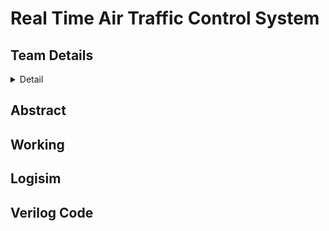 # Real Time Air Traffic Control System

## Team Details
<details>
  <summary>Detail</summary>

  > Semester: 3rd Sem B. Tech. CSE

  > Section: S1/S2

  > Member-1: Himanshu Singh Patel, 231CS127, himanshusinghpatel.231cs127@nitk.edu.in

  > member-2: Nishant Kumar, 231CS140, nishantkumar.231cs140@nitk.edu.in

  > Member-3: R Adithya, 231CS146, r.231cs146@nitk.edu.in
</details>


## Abstract
## Working
## Logisim
## Verilog Code

